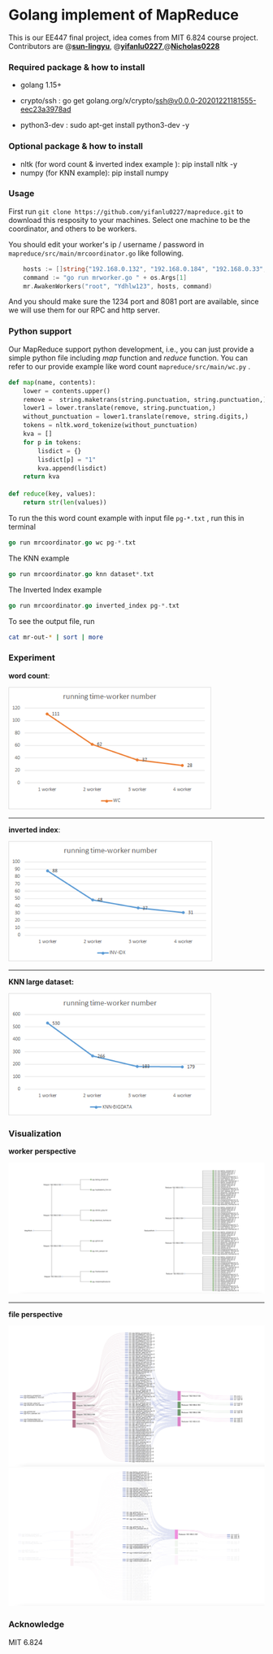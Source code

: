 # Golang implement of MapReduce

This is our EE447 final project, idea comes from MIT 6.824 course project. Contributors are @[**sun-lingyu**](https://github.com/sun-lingyu), @[**yifanlu0227**](https://github.com/yifanlu0227),@[**Nicholas0228**](https://github.com/Nicholas0228)



### Required package & how to install

- golang 1.15+

- crypto/ssh : go get golang.org/x/crypto/ssh@v0.0.0-20201221181555-eec23a3978ad

- python3-dev : sudo apt-get install python3-dev -y



### Optional package & how to install

- nltk (for word count & inverted index example ): pip install nltk -y
- numpy (for KNN example): pip install numpy



### Usage

First run ` git clone https://github.com/yifanlu0227/mapreduce.git ` to download this resposity to your machines. Select one machine to be the coordinator, and  others to be workers. 

You should edit your worker's ip / username / password in `mapreduce/src/main/mrcoordinator.go` like following. 

```go
	hosts := []string{"192.168.0.132", "192.168.0.184", "192.168.0.33", "192.168.0.199"}
	command := "go run mrworker.go " + os.Args[1]
	mr.AwakenWorkers("root", "Ydhlw123", hosts, command)
```

And you should make sure the 1234 port and 8081 port are available, since we will use them for our RPC and http server.



### Python support

Our MapReduce support python development, i.e., you can just provide a simple python file including *map* function and *reduce* function. You can refer to our provide example like word count `mapreduce/src/main/wc.py` .

```python
def map(name, contents):
	lower = contents.upper()
	remove =  string.maketrans(string.punctuation, string.punctuation,) 
	lower1 = lower.translate(remove, string.punctuation,)
	without_punctuation = lower1.translate(remove, string.digits,)
	tokens = nltk.word_tokenize(without_punctuation)
	kva = []
	for p in tokens:
		lisdict = {}
		lisdict[p] = "1"
		kva.append(lisdict)
	return kva
	
def reduce(key, values):
	return str(len(values))
```

To run the this word count example with input file `pg-*.txt` ,  run this in terminal

```go
go run mrcoordinator.go wc pg-*.txt
```

The KNN example

```go
go run mrcoordinator.go knn dataset*.txt
```

The Inverted Index example

```go
go run mrcoordinator.go inverted_index pg-*.txt
```

To see the output file, run

```sh
cat mr-out-* | sort | more
```



### Experiment

**word count**:

<img src="images/wordcount.png" alt="wordcount" style="zoom:83%;" />

---

**inverted index**:

<img src="images/invertedindex.png" alt="invertedindex" style="zoom:83%;" />

---

**KNN large dataset:**

<img src="images/KNN.png" alt="wordcount" style="zoom:83%;" />

### Visualization

**worker perspective**

<img src="images/worker.jpg" alt="worker" style="zoom:50%;" />

---

**file perspective**

<img src="images/file.jpg" alt="file" style="zoom:50%;" />

<img src="images/file2.jpg" alt="file" style="zoom:50%;" />

### Acknowledge

MIT 6.824

